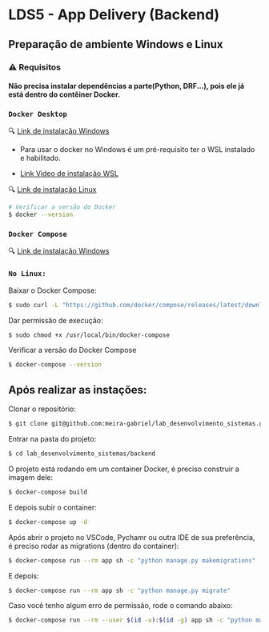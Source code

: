 # LDS5 - App Delivery (Backend)

## Preparação de ambiente Windows e Linux
### ⚠️ Requisitos 

#### Não precisa instalar dependências a parte(Python, DRF...), pois ele já está dentro do contêiner Docker.

### `Docker Desktop`   

🔍 [Link de instalação Windows](https://docs.docker.com/desktop/install/windows-install/)
- Para usar o docker no Windows é um pré-requisito ter o WSL instalado e habilitado.

- [Link Video de instalação WSL](https://www.youtube.com/watch?v=o1_E4PBl30s)

🔍 [Link de instalação Linux](https://docs.docker.com/engine/install/)

```bash
# Verificar a versão do Docker 
$ docker --version
```

### `Docker Compose`   

🔍 [Link de instalação Windows](https://docs.docker.com/desktop/install/windows-install/)

### `No Linux:`

Baixar o Docker Compose:

```bash
$ sudo curl -L "https://github.com/docker/compose/releases/latest/download/docker-compose-$(uname -s)-$(uname -m)" -o /usr/local/bin/docker-compose
```

Dar permissão de execução:

```bash
$ sudo chmod +x /usr/local/bin/docker-compose
```

Verificar a versão do Docker Compose

```bash
$ docker-compose --version
```

## Após realizar as instações:

Clonar o repositório:

```bash 
$ git clone git@github.com:meira-gabriel/lab_desenvolvimento_sistemas.git
```

Entrar na pasta do projeto:

```bash 
$ cd lab_desenvolvimento_sistemas/backend
```

O projeto está rodando em um container Docker, é preciso construir a imagem dele:

```bash
$ docker-compose build 
```

E depois subir o container:

```bash
$ docker-compose up -d
```

Após abrir o projeto no VSCode, Pychamr ou outra IDE de sua preferência, 
é preciso rodar as migrations (dentro do container):

```bash
$ docker-compose run --rm app sh -c "python manage.py makemigrations"
```

E depois:

```bash
$ docker-compose run --rm app sh -c "python manage.py migrate"
```    

Caso você tenho algum erro de permissão, rode o comando abaixo:

```bash
$ docker-compose run --rm --user $(id -u):$(id -g) app sh -c "python manage.py migrate"
```

